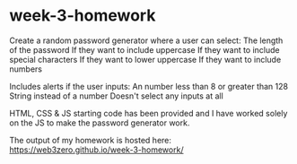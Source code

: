# week-3-homework

Create a random password generator where a user can select:
The length of the password
If they want to include uppercase
If they want to include special characters
If they want to lower uppercase
If they want to include numbers

Includes alerts if the user inputs:
An number less than 8 or greater than 128
String instead of a number
Doesn't select any inputs at all

HTML, CSS & JS starting code has been provided and I have worked solely on the JS to make the password generator work. 

The output of my homework is hosted here: https://web3zero.github.io/week-3-homework/